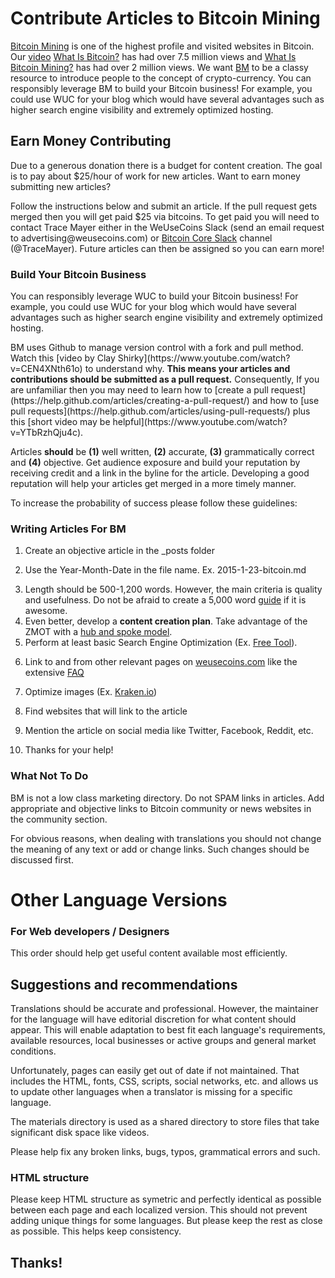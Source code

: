 # Contribute Articles to Bitcoin Mining

<p><a href="https://www.bitcoinmining.com/">Bitcoin Mining</a> is one of the highest profile and visited websites in Bitcoin. Our <a href="https://www.youtube.com/watch?v=Um63OQz3bjo">video</a> <a href="https://www.youtube.com/watch?v=Gc2en3nHxA4">What Is Bitcoin?</a> has had over 7.5 million views and <a href="https://www.youtube.com/watch?v=GmOzih6I1zs">What Is Bitcoin Mining?</a> has had over 2 million views. We want <a href="http://bitcoinminer.com/">BM</a> to be a classy resource to introduce people to the concept of crypto-currency. You can responsibly leverage BM to build your Bitcoin business! For example, you could use WUC for your blog which would have several advantages such as higher search engine visibility and extremely optimized hosting.<p>
<h2>Earn Money Contributing</h2>
<p>Due to a generous donation there is a budget for content creation. The goal is to pay about $25/hour of work for new articles. Want to earn money submitting new articles?
<p>Follow the instructions below and submit an article. If the pull request gets merged then you will get paid $25 via bitcoins. To get paid you will need to contact Trace Mayer either in the WeUseCoins Slack (send an email request to advertising@weusecoins.com) or <a href="https://bitcoincore.slack.com/signup">Bitcoin Core Slack</a> channel (@TraceMayer). Future articles can then be assigned so you can earn more!
<h3>Build Your Bitcoin Business</h3>
<p>You can responsibly leverage WUC to build your Bitcoin business! For example, you could use WUC for your blog which would have several advantages such as higher search engine visibility and extremely optimized hosting.<p>
<p>BM uses Github to manage version control with a fork and pull method. Watch this [video by Clay Shirky](https://www.youtube.com/watch?v=CEN4XNth61o) to understand why. <b>This means your articles and contributions should be submitted as a pull request.</b> Consequently,  If you are unfamiliar then you may need to learn how to [create a pull request](https://help.github.com/articles/creating-a-pull-request/) and how to [use pull requests](https://help.github.com/articles/using-pull-requests/) plus this [short video may be helpful](https://www.youtube.com/watch?v=YTbRzhQju4c).<p>
<p>
Articles <b>should</b> be <b>(1)</b> well written, <b>(2)</b> accurate, <b>(3)</b> grammatically correct and <b>(4)</b> objective. Get audience exposure and build your reputation by receiving credit and a link in the byline for the article. Developing a good reputation will help your articles get merged in a more timely manner.

To increase the probability of success please follow these guidelines:

### Writing Articles For BM<p>
1. Create an objective article in the _posts folder<p>
2. Use the Year-Month-Date in the file name. Ex. 2015-1-23-bitcoin.md<p>
3. Length should be 500-1,200 words. However, the main criteria is quality and usefulness. Do not be afraid to create a 5,000 word <a href="https://www.bitcoinmining.com/best-bitcoin-cloud-mining-contract-reviews/">guide</a> if it is awesome.
4. Even better, develop a <b>content creation plan</b>. Take advantage of the ZMOT with a [hub and spoke model](http://www.verticalmeasures.com/content-strategy/build-your-content-marketing-around-a-hub-and-spoke-model/).
5. Perform at least basic Search Engine Optimization (Ex. [Free Tool](http://www.weusecoins.com/en/questions/)).<p>
6. Link to and from other relevant pages on <a href="https://www.weusecoins.com/">weusecoins.com</a> like the extensive [FAQ](https://www.weusecoins.org/en/questions/)<p>
7. Optimize images (Ex. [Kraken.io](http://www.kraken.io))<p>
8. Find websites that will link to the article<p>
9. Mention the article on social media like Twitter, Facebook, Reddit, etc.<p>
10. Thanks for your help!<p>

### What Not To Do

BM is not a low class marketing directory. Do not SPAM links in articles. Add appropriate and objective links to Bitcoin community or news websites in the community section.<p>
For obvious reasons, when dealing with translations you should not change the meaning of any text or add or change links. Such changes should be discussed first.

# Other Language Versions

### For Web developers / Designers

This order should help get useful content available most efficiently.

<h2>Suggestions and recommendations</h2>

Translations should be accurate and professional. However, the maintainer for the language will have editorial discretion for what content should appear. This will enable adaptation to best fit each language's requirements, available resources, local businesses or active groups and general market conditions.<p>
Unfortunately, pages can easily get out of date if not maintained. That includes the HTML, fonts, CSS, scripts, social networks, etc. and allows us to update other languages when a translator is missing for a specific language.

The materials directory is used as a shared directory to store files that take significant disk space like videos.

Please help fix any broken links, bugs, typos, grammatical errors and such.

<h3>HTML structure</h3>

Please keep HTML structure as symetric and perfectly identical as possible between each page and each localized version. This should not prevent adding unique things for some languages. But please keep the rest as close as possible. This helps keep consistency.

## Thanks!
